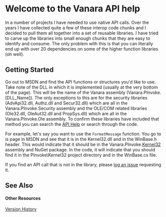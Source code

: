 # Welcome to the Vanara API help

In a number of projects I have needed to use native API calls. Over the years I have collected quite a few of these interop code chunks and I decided to pull them all together into a set of reusable libraries. I have tried to carve up the libraries into small enough chunks that they are easy to identify and consume. The only problem with this is that you can literally end up with over 20 dependencies on some of the higher function libraries (oh well).



## Getting Started

Go out to MSDN and find the API functions or structures you'd like to use. Take note of the DLL in which it is implemented (usually at the very bottom of the page). This will be the name of the Vanara assembly (Vanara.PInvoke.[DLL_Name]). The only exceptions to this are for the security libraries (AdvApi32.dll, Authz.dll and Secur32.dll) which are all in the Vanara.PInvoke.Security assembly and the OLE/COM related libraries (Ole32.dll, OleAut32.dll and PropSys.dll) which are all in the Vanara.PInvoke.Ole assembly. To confirm these libraries have included that method you can search the <a href="https://dahall.github.io/Vanara">API Help</a> or search through the code.


For example, let's say you want to use the `FormatMessage` function. You go to is page in MSDN and see that it is in the Kernel32.dll and in the WinBase.h header. This would indicate that it should be in the Vanara.PInvoke.<u>Kernel32</u> assembly and NuGet package. In the code, it will indicate that you should find it in the PInvoke\Kernel32 project directory and in the WinBase.cs file.


If you find an API call that is not in the library, please <a href="https://github.com/dahall/Vanara/issues/new">log an issue</a> requesting it.



## See Also


#### Other Resources
<a href="b2b4b5a4-7eb7-47f0-aa84-e4d68ac1515f">Version History</a><br />